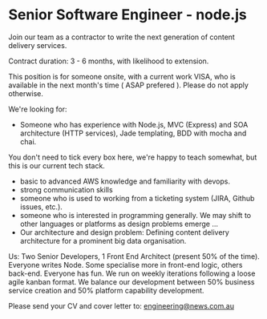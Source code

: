# Senior Software Engineer - node.js

Join our team as a contractor to write the next generation of content delivery services.

Contract duration: 3 - 6 months, with likelihood to extension.

This position is for someone onsite, with a current work VISA, who is available in the next month's time ( ASAP prefered ). Please do not apply otherwise.

We're looking for:

- Someone who has experience with Node.js, MVC (Express) and SOA architecture (HTTP services), Jade templating, BDD with mocha and chai. 

You don't need to tick every box here, we're happy to teach somewhat, but this is our current tech stack.

- basic to advanced AWS knowledge and familiarity with devops.
- strong communication skills
- someone who is used to working from a ticketing system (JIRA, Github issues, etc.).
- someone who is interested in programming generally. We may shift to other languages or platforms as design problems emerge ...
- Our architecture and design problem: Defining content delivery architecture for a prominent big data organisation.

Us: Two Senior Developers, 1 Front End Architect (present 50% of the time). Everyone writes Node. Some specialise more in front-end logic, others back-end. Everyone has fun. We run on weekly iterations following a loose agile kanban format. We balance our development between 50% business service creation and 50% platform capability development.

Please send your CV and cover letter to: engineering@news.com.au
